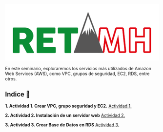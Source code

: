 <img src="LogoRetaMH_color.png" style="center">

En este seminario, exploraremos los servicios más utilizados de Amazon Web Services (AWS), como VPC, grupos de seguridad, EC2, RDS, entre otros.

## Indice 🚀

**1. Actividad 1. Crear VPC, grupo seguridad y EC2.**
[Actividad 1.](AWS/actividad1.md)

**2. Actividad 2. Instalación de un servidor web**
[Actividad 2.](AWS/actividad2.md)

**3. Actividad 3. Crear Base de Datos en RDS**
[Actividad 3.](AWS/actividad3.md)
